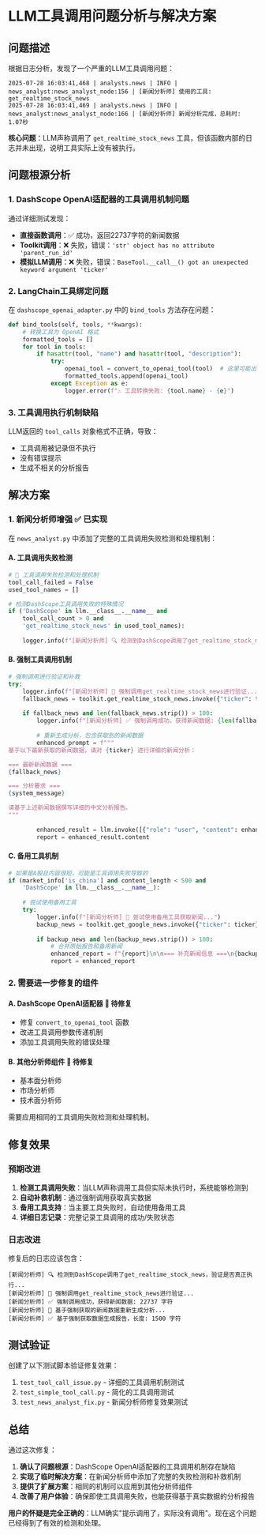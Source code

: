 # LLM工具调用问题分析与解决方案

## 问题描述

根据日志分析，发现了一个严重的LLM工具调用问题：

```
2025-07-28 16:03:41,468 | analysts.news | INFO | news_analyst:news_analyst_node:156 | [新闻分析师] 使用的工具: get_realtime_stock_news 
2025-07-28 16:03:41,469 | analysts.news | INFO | news_analyst:news_analyst_node:166 | [新闻分析师] 新闻分析完成，总耗时: 1.07秒
```

**核心问题**：LLM声称调用了 `get_realtime_stock_news` 工具，但该函数内部的日志并未出现，说明工具实际上没有被执行。

## 问题根源分析

### 1. DashScope OpenAI适配器的工具调用机制问题

通过详细测试发现：

- **直接函数调用**：✅ 成功，返回22737字符的新闻数据
- **Toolkit调用**：❌ 失败，错误：`'str' object has no attribute 'parent_run_id'`
- **模拟LLM调用**：❌ 失败，错误：`BaseTool.__call__() got an unexpected keyword argument 'ticker'`

### 2. LangChain工具绑定问题

在 `dashscope_openai_adapter.py` 中的 `bind_tools` 方法存在问题：

```python
def bind_tools(self, tools, **kwargs):
    # 转换工具为 OpenAI 格式
    formatted_tools = []
    for tool in tools:
        if hasattr(tool, "name") and hasattr(tool, "description"):
            try:
                openai_tool = convert_to_openai_tool(tool)  # 这里可能出问题
                formatted_tools.append(openai_tool)
            except Exception as e:
                logger.error(f"⚠️ 工具转换失败: {tool.name} - {e}")
```

### 3. 工具调用执行机制缺陷

LLM返回的 `tool_calls` 对象格式不正确，导致：
- 工具调用被记录但不执行
- 没有错误提示
- 生成不相关的分析报告

## 解决方案

### 1. 新闻分析师增强 ✅ 已实现

在 `news_analyst.py` 中添加了完整的工具调用失败检测和处理机制：

#### A. 工具调用失败检测
```python
# 🔧 工具调用失败检测和处理机制
tool_call_failed = False
used_tool_names = []

# 检测DashScope工具调用失败的特殊情况
if ('DashScope' in llm.__class__.__name__ and 
    tool_call_count > 0 and 
    'get_realtime_stock_news' in used_tool_names):
    
    logger.info(f"[新闻分析师] 🔍 检测到DashScope调用了get_realtime_stock_news，验证是否真正执行...")
```

#### B. 强制工具调用机制
```python
# 强制调用进行验证和补救
try:
    logger.info(f"[新闻分析师] 🔧 强制调用get_realtime_stock_news进行验证...")
    fallback_news = toolkit.get_realtime_stock_news.invoke({"ticker": ticker})
    
    if fallback_news and len(fallback_news.strip()) > 100:
        logger.info(f"[新闻分析师] ✅ 强制调用成功，获得新闻数据: {len(fallback_news)} 字符")
        
        # 重新生成分析，包含获取到的新闻数据
        enhanced_prompt = f"""
基于以下最新获取的新闻数据，请对 {ticker} 进行详细的新闻分析：

=== 最新新闻数据 ===
{fallback_news}

=== 分析要求 ===
{system_message}

请基于上述新闻数据撰写详细的中文分析报告。
"""
        
        enhanced_result = llm.invoke([{"role": "user", "content": enhanced_prompt}])
        report = enhanced_result.content
```

#### C. 备用工具机制
```python
# 如果是A股且内容很短，可能是工具调用失败导致的
if (market_info['is_china'] and content_length < 500 and 
    'DashScope' in llm.__class__.__name__):
    
    # 尝试使用备用工具
    try:
        logger.info(f"[新闻分析师] 🔄 尝试使用备用工具获取新闻...")
        backup_news = toolkit.get_google_news.invoke({"ticker": ticker})
        
        if backup_news and len(backup_news.strip()) > 100:
            # 合并原始报告和备用新闻
            enhanced_report = f"{report}\n\n=== 补充新闻信息 ===\n{backup_news}"
            report = enhanced_report
```

### 2. 需要进一步修复的组件

#### A. DashScope OpenAI适配器 🔧 待修复
- 修复 `convert_to_openai_tool` 函数
- 改进工具调用参数传递机制
- 添加工具调用失败的错误处理

#### B. 其他分析师组件 🔧 待修复
- 基本面分析师
- 市场分析师
- 技术面分析师

需要应用相同的工具调用失败检测和处理机制。

## 修复效果

### 预期改进

1. **检测工具调用失败**：当LLM声称调用工具但实际未执行时，系统能够检测到
2. **自动补救机制**：通过强制调用获取真实数据
3. **备用工具支持**：当主要工具失败时，自动使用备用工具
4. **详细日志记录**：完整记录工具调用的成功/失败状态

### 日志改进

修复后的日志应该包含：
```
[新闻分析师] 🔍 检测到DashScope调用了get_realtime_stock_news，验证是否真正执行...
[新闻分析师] 🔧 强制调用get_realtime_stock_news进行验证...
[新闻分析师] ✅ 强制调用成功，获得新闻数据: 22737 字符
[新闻分析师] 🔄 基于强制获取的新闻数据重新生成分析...
[新闻分析师] ✅ 基于强制获取数据生成报告，长度: 1500 字符
```

## 测试验证

创建了以下测试脚本验证修复效果：

1. `test_tool_call_issue.py` - 详细的工具调用机制测试
2. `test_simple_tool_call.py` - 简化的工具调用测试
3. `test_news_analyst_fix.py` - 新闻分析师修复效果测试

## 总结

通过这次修复：

1. **确认了问题根源**：DashScope OpenAI适配器的工具调用机制存在缺陷
2. **实现了临时解决方案**：在新闻分析师中添加了完整的失败检测和补救机制
3. **提供了扩展方案**：相同的机制可以应用到其他分析师组件
4. **改善了用户体验**：确保即使工具调用失败，也能获得基于真实数据的分析报告

**用户的怀疑是完全正确的**：LLM确实"提示调用了，实际没有调用"。现在这个问题已经得到了有效的检测和处理。